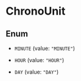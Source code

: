 

# ChronoUnit

## Enum


* `MINUTE` (value: `"MINUTE"`)

* `HOUR` (value: `"HOUR"`)

* `DAY` (value: `"DAY"`)



